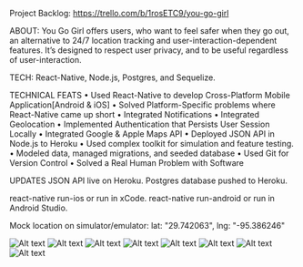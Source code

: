 Project Backlog: https://trello.com/b/1rosETC9/you-go-girl

ABOUT: You Go Girl offers users, who want to feel safer when they go out, an alternative to 24/7 location tracking and user-interaction-dependent features. It’s designed to respect user privacy, and to be useful regardless of user-interaction.

TECH: React-Native, Node.js, Postgres, and Sequelize.

TECHNICAL FEATS
•	Used React-Native to develop Cross-Platform Mobile Application[Android & iOS]
•	Solved Platform-Specific problems where React-Native came up short
•	Integrated Notifications
•	Integrated Geolocation
•	Implemented Authentication that Persists User Session Locally
•	Integrated Google & Apple Maps API
•	Deployed JSON API in Node.js to Heroku
•	Used complex toolkit for simulation and feature testing.
•	Modeled data, managed migrations, and seeded database
•	Used Git for Version Control
•	Solved a Real Human Problem with Software

UPDATES
JSON API live on Heroku.
Postgres database pushed to Heroku.

react-native run-ios or run in xCode.
react-native run-android or run in Android Studio.

Mock location on simulator/emulator:
lat: "29.742063",
lng: "-95.386246"

![Alt text](./AppScreenshots/iOSLogin.png)
![Alt text](./AppScreenshots/AndroidLoggedIn.png)
![Alt text](./AppScreenshots/AndroidCreateCheckin.png)
![Alt text](./AppScreenshots/iOSScheduleCheckin.png)
![Alt text](./AppScreenshots/iOSCheckup.png)
![Alt text](./AppScreenshots/AndroidNotifications.png)
![Alt text](./AppScreenshots/iOSPings.png)
![Alt text](./AppScreenshots/iOSAddressEstimate.png)

